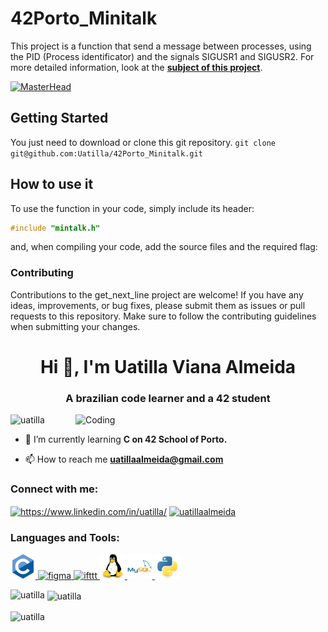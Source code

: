 # 42Porto_Minitalk
This project is a function that send a message between processes, using the PID (Process identificator) and the signals SIGUSR1 and SIGUSR2.
For more detailed information, look at the [**subject of this project**](https://github.com/Uatilla/42Porto_Minitalk/blob/main/Minitalk_en.subject.pdf).

[![MasterHead](https://media.tenor.com/-buzIaq-QeoAAAAM/code-coding.gif)](https://www.linkedin.com/in/uatilla/)

## Getting Started

You just need to download or clone this git repository.
`git clone git@github.com:Uatilla/42Porto_Minitalk.git`

## How to use it

To use the function in your code, simply include its header:

```C
#include "mintalk.h"
```
and, when compiling your code, add the source files and the required flag:


### Contributing

Contributions to the get_next_line project are welcome! If you have any ideas, improvements, or bug fixes, please submit them as issues or pull requests to this repository. Make sure to follow the contributing guidelines when submitting your changes.

<h1 align="center">Hi 👋, I'm Uatilla Viana Almeida</h1>
<h3 align="center">A brazilian code learner and a 42 student</h3>
<img align="right" alt="Coding" width="400" src="https://media4.giphy.com/media/v1.Y2lkPTc5MGI3NjExN25yYmwyMmxoMmI0YXBjd2lwb2c3Z2Eybjg2bWZxdXFyd3VnNGE5NCZlcD12MV9pbnRlcm5hbF9naWZfYnlfaWQmY3Q9Zw/qgQUggAC3Pfv687qPC/giphy.gif>

<p align="left"> <img src="https://komarev.com/ghpvc/?username=uatilla&label=Profile%20views&color=0e75b6&style=flat" alt="uatilla" /> </p>

- 🌱 I’m currently learning **C on 42 School of Porto.**

- 📫 How to reach me **uatillaalmeida@gmail.com**

<h3 align="left">Connect with me:</h3>
<p align="left">
<a href="https://linkedin.com/in/uatilla/" target="blank"><img align="center" src="https://raw.githubusercontent.com/rahuldkjain/github-profile-readme-generator/master/src/images/icons/Social/linked-in-alt.svg" alt="https://www.linkedin.com/in/uatilla/" height="30" width="40" /></a>
<a href="https://instagram.com/uatillaalmeida" target="blank"><img align="center" src="https://raw.githubusercontent.com/rahuldkjain/github-profile-readme-generator/master/src/images/icons/Social/instagram.svg" alt="uatillaalmeida" height="30" width="40" /></a>
</p>

<h3 align="left">Languages and Tools:</h3>
<p align="left"> <a href="https://www.cprogramming.com/" target="_blank" rel="noreferrer"> <img src="https://raw.githubusercontent.com/devicons/devicon/master/icons/c/c-original.svg" alt="c" width="40" height="40"/> </a> <a href="https://www.figma.com/" target="_blank" rel="noreferrer"> <img src="https://www.vectorlogo.zone/logos/figma/figma-icon.svg" alt="figma" width="40" height="40"/> </a> <a href="https://ifttt.com/" target="_blank" rel="noreferrer"> <img src="https://www.vectorlogo.zone/logos/ifttt/ifttt-ar21.svg" alt="ifttt" width="40" height="40"/> </a> <a href="https://www.linux.org/" target="_blank" rel="noreferrer"> <img src="https://raw.githubusercontent.com/devicons/devicon/master/icons/linux/linux-original.svg" alt="linux" width="40" height="40"/> </a> <a href="https://www.mysql.com/" target="_blank" rel="noreferrer"> <img src="https://raw.githubusercontent.com/devicons/devicon/master/icons/mysql/mysql-original-wordmark.svg" alt="mysql" width="40" height="40"/> </a> <a href="https://www.python.org" target="_blank" rel="noreferrer"> <img src="https://raw.githubusercontent.com/devicons/devicon/master/icons/python/python-original.svg" alt="python" width="40" height="40"/> </a> </p>

<p><img align="left" src="https://github-readme-stats.vercel.app/api/top-langs?username=uatilla&show_icons=true&locale=en&layout=compact" alt="uatilla" /></p>

<p>&nbsp;<img align="center" src="https://github-readme-stats.vercel.app/api?username=uatilla&show_icons=true&locale=en" alt="uatilla" /></p>

<p><img align="center" src="https://github-readme-streak-stats.herokuapp.com/?user=uatilla&" alt="uatilla" /></p>
